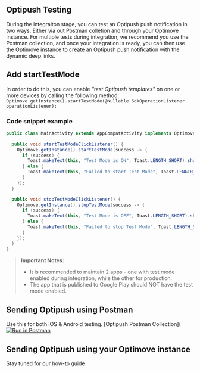 ## Optipush Testing
 During the integraiton stage, you can test an Optipush push notification in two ways. Either via out Postman colletion and through your Optimove instance.
 For multiple tests during integration, we recommend you use the Postman collection, and once your integration is ready, you can then use the Optimove instance to create an Optipush push notification with the dynamic deep links.

## Add startTestMode
 In order to do this, you can enable _"test Optipush templates"_ on one or more devices by calling the following method:
`Optimove.getInstance().startTestMode(@Nullable SdkOperationListener operationListener);`
<br> 

### Code snippet example
```java
public class MainActivity extends AppCompatActivity implements OptimoveSuccessStateListener {

  public void startTestModeClickListener() {
    Optimove.getInstance().startTestMode(success -> {
      if (success) {
        Toast.makeText(this, "Test Mode is ON", Toast.LENGTH_SHORT).show();
      } else {
        Toast.makeText(this, "Failed to start Test Mode", Toast.LENGTH_SHORT).show();
      }
    });
  }

  public void stopTestModeClickListener() {    
    Optimove.getInstance().stopTestMode(success -> {
      if (success) {
        Toast.makeText(this, "Test Mode is OFF", Toast.LENGTH_SHORT).show();
      } else {
        Toast.makeText(this, "Failed to stop Test Mode", Toast.LENGTH_SHORT).show();
      }
    });
  }
}
```

>**Important Notes:**
>- It is recommended to maintain 2 apps - one with test mode enabled during integration, while the other for production.
>- The app that is published to Google Play should NOT have the test mode enabled.

## Sending Optipush using Postman
Use this for both iOS & Android testing.
[Optipush Postman Collection]([![Run in Postman](https://run.pstmn.io/button.svg)](https://app.getpostman.com/run-collection/8de4eb0e7ec475c3656d)

## Sending Optipush using your Optimove instance
Stay tuned for our how-to guide 